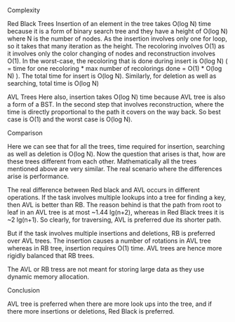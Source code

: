 Complexity

Red Black Trees
Insertion of an element in the tree takes O(log N) time because it is a form of binary search tree and they have a height of O(log N) where N is the number of nodes. As the insertion involves only one for loop, so it takes that many iteration as the height.
The recoloring involves O(1) as it involves only the color changing of nodes and reconstruction involves O(1). In the worst-case, the recoloring that is done during insert is O(log N) ( = time for one recoloring * max number of recolorings done = O(1) * O(log N) ).
The total time for insert is O(log N).
Similarly, for deletion as well as searching, total time is O(log N)

AVL Trees
Here also, insertion takes O(log N) time because AVL tree is also a form of a BST.
In the second step that involves reconstruction, where the time is directly proportional to the path it covers on the way back. So best case is O(1) and the worst case is O(log N).


Comparison

Here we can see that for all the trees, time required for insertion, searching as well as deletion is O(log N).
Now the question that arises is that, how are these trees different from each other.
Mathematically all the trees mentioned above are very similar. The real scenario where the differences arise is performance.

The real difference between Red black and AVL occurs in different operations. If the task involves multiple lookups into a tree for finding a key, then AVL is better than RB. The reason behind is that the path from root to leaf in an AVL tree is at most ~1.44 lg(n+2), whereas in Red Black trees it is ~2 lg(n+1).
So clearly, for traversing, AVL is preferred due its shorter path.

But if the task involves multiple insertions and deletions, RB is preferred over AVL trees. The insertion causes a number of rotations in AVL tree whereas in RB tree, insertion requires O(1) time. AVL trees are hence more rigidly balanced that RB trees.

The AVL or RB tress are not meant for storing large data as they use dynamic memory allocation.



Conclusion

AVL tree is preferred when there are more look ups into the tree, and if there more insertions or deletions, Red Black is preferred.

